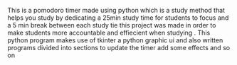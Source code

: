 This is a pomodoro timer made using python which is a study method that helps you study by dedicating a 25min study time for students to focus and a 5 min break between each study tie this project was made in order to make students more accountable and effiecient when studying . This python program makes use of tkinter a python graphic ui and also written programs divided into sections to update the timer add some effects and so on
